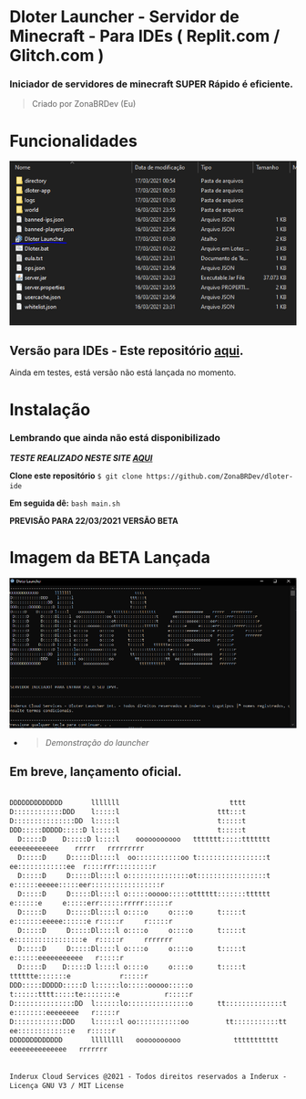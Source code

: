 # Dloter Launcher - Servidor de Minecraft - Para IDEs ( Replit.com / Glitch.com )

### Iniciador de servidores de minecraft SUPER Rápido é eficiente.


> Criado por ZonaBRDev (Eu)


# Funcionalidades
![app](https://github.com/ZonaBRDev/dloter-max/blob/main/prints/dloter-assets9899656500.PNG)

## Versão para IDEs - Este repositório [aqui](https://github.com/ZonaBRDev/dloter-ide).

Ainda em testes, está versão não está lançada no momento.


# Instalação

### Lembrando que ainda não está disponibilizado

***TESTE REALIZADO NESTE SITE [AQUI](https://replit.com)***

**Clone este repositório**
``$ git clone https://github.com/ZonaBRDev/dloter-ide``

**Em seguida dê:**
``bash main.sh``


**PREVISÃO PARA 22/03/2021 VERSÃO BETA**

# Imagem da BETA Lançada

![appses](https://github.com/ZonaBRDev/dloter-max/blob/main/prints/dloter546541865.PNG)

- > _Demonstração do launcher_

## Em breve, lançamento oficial.







```                                                                                                          
                                                                                                            
DDDDDDDDDDDDD       lllllll                           tttt                                                  
D::::::::::::DDD    l:::::l                        ttt:::t                                                  
D:::::::::::::::DD  l:::::l                        t:::::t                                                  
DDD:::::DDDDD:::::D l:::::l                        t:::::t                                                  
  D:::::D    D:::::D l::::l    ooooooooooo   ttttttt:::::ttttttt        eeeeeeeeeeee    rrrrr   rrrrrrrrr   
  D:::::D     D:::::Dl::::l  oo:::::::::::oo t:::::::::::::::::t      ee::::::::::::ee  r::::rrr:::::::::r  
  D:::::D     D:::::Dl::::l o:::::::::::::::ot:::::::::::::::::t     e::::::eeeee:::::eer:::::::::::::::::r 
  D:::::D     D:::::Dl::::l o:::::ooooo:::::otttttt:::::::tttttt    e::::::e     e:::::err::::::rrrrr::::::r
  D:::::D     D:::::Dl::::l o::::o     o::::o      t:::::t          e:::::::eeeee::::::e r:::::r     r:::::r
  D:::::D     D:::::Dl::::l o::::o     o::::o      t:::::t          e:::::::::::::::::e  r:::::r     rrrrrrr
  D:::::D     D:::::Dl::::l o::::o     o::::o      t:::::t          e::::::eeeeeeeeeee   r:::::r            
  D:::::D    D:::::D l::::l o::::o     o::::o      t:::::t    tttttte:::::::e            r:::::r            
DDD:::::DDDDD:::::D l::::::lo:::::ooooo:::::o      t::::::tttt:::::te::::::::e           r:::::r            
D:::::::::::::::DD  l::::::lo:::::::::::::::o      tt::::::::::::::t e::::::::eeeeeeee   r:::::r            
D::::::::::::DDD    l::::::l oo:::::::::::oo         tt:::::::::::tt  ee:::::::::::::e   r:::::r            
DDDDDDDDDDDDD       llllllll   ooooooooooo             ttttttttttt      eeeeeeeeeeeeee   rrrrrrr            
                                                                                                            
                                                                        
Inderux Cloud Services @2021 - Todos direitos reservados a Inderux - Licença GNU V3 / MIT License                                    
```
